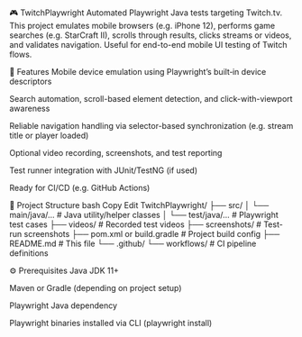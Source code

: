 🎮 TwitchPlaywright
Automated Playwright Java tests targeting Twitch.tv. This project emulates mobile browsers (e.g. iPhone 12), performs game searches (e.g. StarCraft II), scrolls through results, clicks streams or videos, and validates navigation. Useful for end-to-end mobile UI testing of Twitch flows.



🚀 Features
Mobile device emulation using Playwright’s built‑in device descriptors

Search automation, scroll-based element detection, and click-with-viewport awareness

Reliable navigation handling via selector-based synchronization (e.g. stream title or player loaded)

Optional video recording, screenshots, and test reporting

Test runner integration with JUnit/TestNG (if used)

Ready for CI/CD (e.g. GitHub Actions)


📁 Project Structure
bash
Copy
Edit
TwitchPlaywright/
├── src/
│   └── main/java/…               # Java utility/helper classes
│   └── test/java/…               # Playwright test cases
├── videos/                       # Recorded test videos
├── screenshots/                  # Test-run screenshots
├── pom.xml or build.gradle       # Project build config
├── README.md                     # This file
└── .github/
    └── workflows/                # CI pipeline definitions


⚙️ Prerequisites
Java JDK 11+

Maven or Gradle (depending on project setup)

Playwright Java dependency

Playwright binaries installed via CLI (playwright install)

